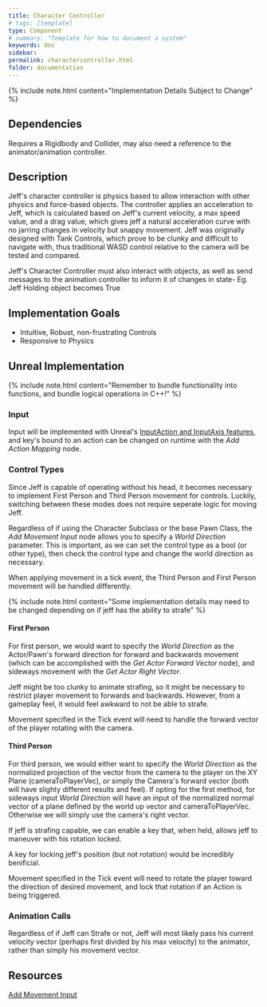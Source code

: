 ```yaml
---
title: Character Controller
# tags: [template]
type: Component
# summary: "Template for how to document a system"
keywords: doc
sidebar: 
permalink: charactercontroller.html
folder: documentation
---
```


{% include note.html content="Implementation Details Subject to Change" %}

## Dependencies

Requires a Rigidbody and Collider, may also need a reference to the animator/animation controller.

## Description

Jeff's character controller is physics based to allow interaction with other physics and force-based objects.
The controller applies an acceleration to Jeff, which is calculated based on Jeff's current velocity, a max speed value, and a drag value, which gives jeff a natural acceleration curve with no jarring changes in velocity but snappy movement.
Jeff was originally designed with Tank Controls, which prove to be clunky and difficult to navigate with, thus traditional WASD control relative to the camera will be tested and compared.

Jeff's Character Controller must also interact with objects, as well as send messages to the animation controller to inform it of changes in state- Eg. Jeff Holding object becomes True

## Implementation Goals

- Intuitive, Robust, non-frustrating Controls
- Responsive to Physics

## Unreal Implementation

{% include note.html content="Remember to bundle functionality into functions, and bundle logical operations in C++!" %}

### Input

Input will be implemented with Unreal's [InputAction and InputAxis features](https://docs.unrealengine.com/5.1/en-US/setting-up-user-inputs-in-unreal-engine/), and key's bound to an action can be changed on runtime with the *Add Action Mapping* node.

### Control Types

Since Jeff is capable of operating without his head, it becomes necessary to implement First Person and Third Person movement for controls. Luckily, switching between these modes does not require seperate logic for moving Jeff.

Regardless of if using the Character Subclass or the base Pawn Class, the *Add Movement Input* node allows you to specify a *World Direction* parameter. This is important, as we can set the control type as a bool (or other type), then check the control type and change the world direction as necessary.

When applying movement in a tick event, the Third Person and First Person movement will be handled differently.

{% include note.html content="Some implementation details may need to be changed depending on if jeff has the ability to strafe" %}

#### First Person

For first person, we would want to specify the *World Direction* as the Actor/Pawn's forward direction for forward and backwards movement (which can be accomplished with the *Get Actor Forward Vector* node), and sideways movement with the *Get Actor Right Vector*.

Jeff might be too clunky to animate strafing, so it might be necessary to restrict player movement to forwards and backwards. However, from a gameplay feel, it would feel awkward to not be able to strafe.

Movement specified in the Tick event will need to handle the forward vector of the player rotating with the camera.

#### Third Person

For third person, we would either want to specify the *World Direction* as the normalized projection of the vector from the camera to the player on the XY Plane (cameraToPlayerVec), *or* simply the Camera's forward vector (both will have slighty different results and feel). If opting for the first method, for sideways input *World Direction* will have an input of the normalized normal vector of a plane defined by the world up vector and cameraToPlayerVec. Otherwise we will simply use the camera's right vector.

If jeff is strafing capable, we can enable a key that, when held, allows jeff to maneuver with his rotation locked.

A key for locking jeff's position (but not rotation) would be incredibly benificial.

Movement specified in the Tick event will need to rotate the player toward the direction of desired movement, and lock that rotation if an Action is being triggered.

### Animation Calls

Regardless of if Jeff can Strafe or not, Jeff will most likely pass his current velocity vector (perhaps first divided by his max velocity) to the animator, rather than simply his movement vector.

## Resources

[Add Movement Input](https://docs.unrealengine.com/4.26/en-US/BlueprintAPI/Pawn/Input/AddMovementInput/)